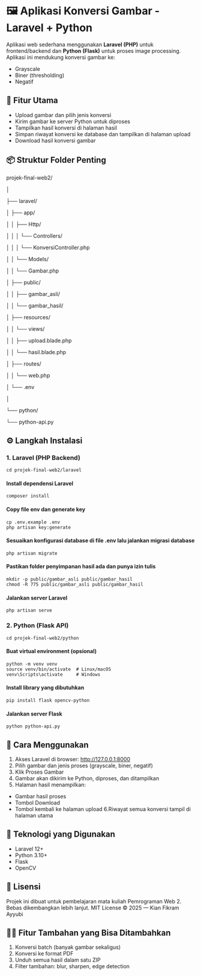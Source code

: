 # 🖼️ Aplikasi Konversi Gambar - Laravel + Python

Aplikasi web sederhana menggunakan **Laravel (PHP)** untuk frontend/backend dan **Python (Flask)** untuk proses image processing. Aplikasi ini mendukung konversi gambar ke:

- Grayscale
- Biner (thresholding)
- Negatif

## 📁 Fitur Utama

- Upload gambar dan pilih jenis konversi
- Kirim gambar ke server Python untuk diproses
- Tampilkan hasil konversi di halaman hasil
- Simpan riwayat konversi ke database dan tampilkan di halaman upload
- Download hasil konversi gambar

## 📦 Struktur Folder Penting

projek-final-web2/

│

├── laravel/

│ ├── app/

│ │ ├── Http/

│ │ │ └── Controllers/

│ │ │ └── KonversiController.php

│ │ └── Models/

│ │ └── Gambar.php

│ ├── public/

│ │ ├── gambar_asli/

│ │ └── gambar_hasil/

│ ├── resources/

│ │ └── views/

│ │ ├── upload.blade.php

│ │ └── hasil.blade.php

│ ├── routes/

│ │ └── web.php

│ └── .env

│

└── python/

└── python-api.py


## ⚙️ Langkah Instalasi

### 1. Laravel (PHP Backend)

```
cd projek-final-web2/laravel
```

#### Install dependensi Laravel
```
composer install
```

#### Copy file env dan generate key
```
cp .env.example .env
php artisan key:generate
```

#### Sesuaikan konfigurasi database di file .env lalu jalankan migrasi database
```
php artisan migrate
```

#### Pastikan folder penyimpanan hasil ada dan punya izin tulis
```
mkdir -p public/gambar_asli public/gambar_hasil
chmod -R 775 public/gambar_asli public/gambar_hasil
```

#### Jalankan server Laravel
```
php artisan serve
```

### 2. Python (Flask API)

```
cd projek-final-web2/python
```

#### Buat virtual environment (opsional)
```
python -m venv venv
source venv/bin/activate  # Linux/macOS
venv\Scripts\activate     # Windows
```

#### Install library yang dibutuhkan
```
pip install flask opencv-python
```

#### Jalankan server Flask
```
python python-api.py
```

## 🚀 Cara Menggunakan

1. Akses Laravel di browser: http://127.0.0.1:8000
2. Pilih gambar dan jenis proses (grayscale, biner, negatif)
3. Klik Proses Gambar
4. Gambar akan dikirim ke Python, diproses, dan ditampilkan
5. Halaman hasil menampilkan:
  - Gambar hasil proses
  - Tombol Download
  - Tombol kembali ke halaman upload
6.Riwayat semua konversi tampil di halaman utama

## 🧠 Teknologi yang Digunakan

- Laravel 12+
- Python 3.10+
- Flask
- OpenCV

## 📜 Lisensi

Projek ini dibuat untuk pembelajaran mata kuliah Pemrograman Web 2. Bebas dikembangkan lebih lanjut.
MIT License © 2025 — Kian Fikram Ayyubi

## 🙋‍♀️ Fitur Tambahan yang Bisa Ditambahkan

1. Konversi batch (banyak gambar sekaligus)
2. Konversi ke format PDF
3. Unduh semua hasil dalam satu ZIP
4. Filter tambahan: blur, sharpen, edge detection

